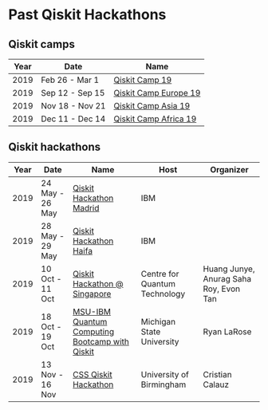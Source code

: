 # Past Qiskit Hackathons

 ## Qiskit camps

 | Year | Date            | Name                  |
 |------|-----------------|-----------------------|
 | 2019 | Feb 26 - Mar 1  | [Qiskit Camp 19](Qiskit%20Camps/Qiskit%20Camp%2019.md)        |
 | 2019 | Sep 12 - Sep 15 | [Qiskit Camp Europe 19](Qiskit%20Camps/Qiskit%20Camp%20Europe%2019.md) |
 | 2019 | Nov 18 - Nov 21 | [Qiskit Camp Asia 19](Qiskit%20Camps/Qiskit%20Camp%20Asia%2019.md)   |
 | 2019 | Dec 11 - Dec 14 | [Qiskit Camp Africa 19](Qiskit%20Camps/Qiskit%20Camp%20Africa%2019.md) |

 ## Qiskit hackathons

 | Year | Date            | Name                                           | Host                          | Organizer                              |
 |------|-----------------|------------------------------------------------|-------------------------------|----------------------------------------|
 | 2019 | 24 May - 26 May | [Qiskit Hackathon Madrid](Qiskit%20Hackathons/Qiskit%20Hackathon%20Madrid.md)                        | IBM                           |                                        |
 | 2019 | 28 May - 29 May | [Qiskit Hackathon Haifa](Qiskit%20Hackathons/Qiskit%20Hackathon%20Haifa.md)                         | IBM                           |                                        |
 | 2019 | 10 Oct - 11 Oct | [Qiskit Hackathon @ Singapore](Qiskit%20Hackathons/Qiskit%20Hackathon%20%40%20Singapore.md)                   | Centre for Quantum Technology | Huang Junye, Anurag Saha Roy, Evon Tan |
 | 2019 | 18 Oct - 19 Oct | [MSU-IBM Quantum Computing Bootcamp with Qiskit](Qiskit%20Hackathons/MSU-IBM%20Quantum%20Computing%20Bootcamp%20with%20Qiskit.md) | Michigan State University     | Ryan LaRose                            |
 | 2019 | 13 Nov - 16 Nov | [CSS Qiskit Hackathon](Qiskit%20Hackathons/CSS%20Qiskit%20Hackathon.md)                           | University of Birmingham      | Cristian Calauz                        |
